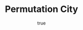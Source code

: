 ---
title: "Permutation City"
bookCover: "/assets/book-covers/permutation-city.jpg"
slug: "permutation-city"
bookAuthor: "Greg Egan"
rating: 10
done: false
tags: []
summary: false
detailesNotes: false
amazonLink: ""
author:
  name: Rico Trebeljahr
  picture: "/assets/blog/profile.jpeg"
---